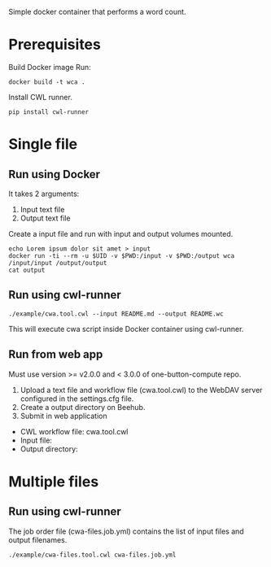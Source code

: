 Simple docker container that performs a word count.

# Prerequisites

Build Docker image
Run:
```
docker build -t wca .
```

Install CWL runner.
```
pip install cwl-runner
```

# Single file

## Run using Docker

It takes 2 arguments:
1. Input text file
2. Output text file

Create a input file and run with input and output volumes mounted.
```
echo Lorem ipsum dolor sit amet > input
docker run -ti --rm -u $UID -v $PWD:/input -v $PWD:/output wca /input/input /output/output
cat output
```

## Run using cwl-runner

```
./example/cwa.tool.cwl --input README.md --output README.wc
```
This will execute cwa script inside Docker container using cwl-runner.

## Run from web app

Must use version >= v2.0.0 and < 3.0.0 of one-button-compute repo.

1. Upload a text file and workflow file (cwa.tool.cwl) to the WebDAV server configured in the settings.cfg file.
2. Create a output directory on Beehub.
3. Submit in web application

* CWL workflow file: cwa.tool.cwl
* Input file:
* Output directory:

# Multiple files

## Run using cwl-runner

The job order file (cwa-files.job.yml) contains the list of input files and output filenames.

```
./example/cwa-files.tool.cwl cwa-files.job.yml
```
